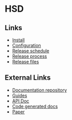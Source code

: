 HSD
===

## Links
  - [Install](./install.md)
  - [Configuration](https://hsd-dev.org/guides/config.html)
  - [Release schedule](./release-schedule.md)
  - [Release process](./release-process.md)
  - [Release files](./release-files.md)

## External Links
  - [Documentation repository](https://github.com/handshake-org/handshake-org.github.io)
  - [Guides](https://hsd-dev.org)
  - [API Doc](https://hsd-dev.org/api-docs/)
  - [Code generated docs](https://hsd-dev.org/hsd)
  - [Paper](https://hsd-dev.org/files/handshake.txt)
